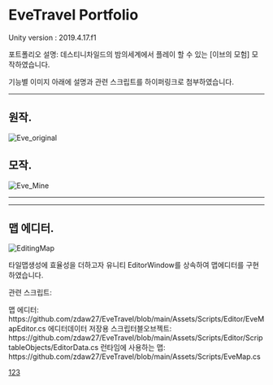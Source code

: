  EveTravel Portfolio
==========================
<a name="top"></a>
Unity version : 2019.4.17.f1

포트폴리오 설명: 
데스티니차일드의 밤의세계에서 플레이 할 수 있는 [이브의 모험] 모작하였습니다.

기능별 이미지 아래에 설명과 관련 스크립트를 하이퍼링크로 첨부하였습니다.
<p>
<p>
  <p>
    <p>
<hr/>

## 원작.

![Eve_original](https://user-images.githubusercontent.com/51247612/109377765-c4048400-7910-11eb-8cb0-3391fe3fc96a.gif)

## 모작.

![Eve_Mine](https://user-images.githubusercontent.com/51247612/109382834-1e5c0f80-7926-11eb-91a4-4c4e1337f991.gif)

<hr/>
<hr/>

## 맵 에디터.


![EditingMap](https://user-images.githubusercontent.com/51247612/109381449-e355de00-791d-11eb-9fce-bfa4ccc34b34.gif)

타일맵생성에 효율성을 더하고자 유니티 EditorWindow를 상속하여 맵에디터를 구현하였습니다.

관련 스크립트:  
<p>
맵 에디터: https://github.com/zdaw27/EveTravel/blob/main/Assets/Scripts/Editor/EveMapEditor.cs  
에디터데이터 저장용 스크립터블오브젝트: https://github.com/zdaw27/EveTravel/blob/main/Assets/Scripts/Editor/ScriptableObjects/EditorData.cs  
런타임에 사용하는 맵: https://github.com/zdaw27/EveTravel/blob/main/Assets/Scripts/EveMap.cs  



<a href="#top">123</a>
